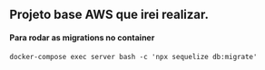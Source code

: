 ## Projeto base AWS que irei realizar.

#### Para rodar as migrations no container ####
```
docker-compose exec server bash -c 'npx sequelize db:migrate'
```
